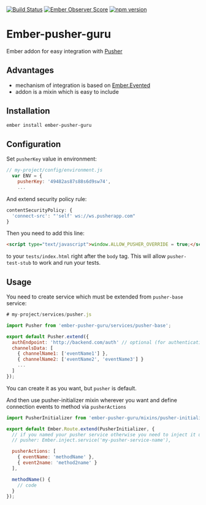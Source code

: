 [![Build Status](https://travis-ci.org/netguru/ember-pusher-guru.svg?branch=master)](https://travis-ci.org/netguru/ember-pusher-guru)
[![Ember Observer Score](https://emberobserver.com/badges/ember-pusher-guru.svg)](https://emberobserver.com/addons/ember-pusher-guru)
[![npm version](https://badge.fury.io/js/ember-pusher-guru.svg)](https://badge.fury.io/js/ember-pusher-guru)

# Ember-pusher-guru

Ember addon for easy integration with [Pusher](https://pusher.com/)

## Advantages

- mechanism of integration is based on [Ember.Evented](http://emberjs.com/api/classes/Ember.Evented.html)
- addon is a mixin which is easy to include

## Installation
```bash
ember install ember-pusher-guru
```

## Configuration

Set `pusherKey` value in environment:
```javascript
// my-project/config/environment.js
  var ENV = {
    pusherKey: '49482as87s88s6d9sw74',
    ...
```

And extend security policy rule:
```javascript
contentSecurityPolicy: {
  'connect-src': "'self' ws://ws.pusherapp.com"
}
```

Then you need to add this line:
```html
<script type="text/javascript">window.ALLOW_PUSHER_OVERRIDE = true;</script>
```
to your `tests/index.html` right after the `body` tag. This will allow `pusher-test-stub` to work and run your tests.

## Usage

You need to create service which must be extended from `pusher-base` service:

```javascript
# my-project/services/pusher.js

import Pusher from 'ember-pusher-guru/services/pusher-base';

export default Pusher.extend({
  authEndpoint: 'http://backend.com/auth' // optional (for authentication)
  channelsData: [
    { channelName1: ['eventName1'] },
    { channelName2: ['eventName2', 'eventName3'] }
    ...
  ]
});
```

You can create it as you want, but `pusher` is default.

And then use pusher-initializer mixin wherever you want and define connection events to method via `pusherActions`
```javascript
import PusherInitializer from 'ember-pusher-guru/mixins/pusher-initializer';

export default Ember.Route.extend(PusherInitializer, {
  // if you named your pusher service otherwise you need to inject it under the name `pusher`
  // pusher: Ember.inject.service('my-pusher-service-name'),

  pusherActions: [
    { eventName: 'methodName' },
    { event2name: 'method2name' }
  ],

  methodName() {
    // code
  }
});
```
